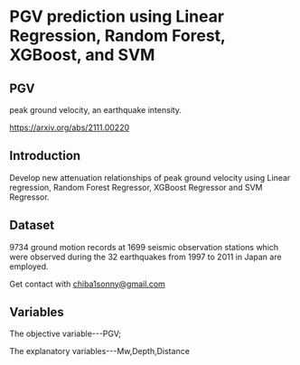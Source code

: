 # PGV prediction using Linear Regression, Random Forest, XGBoost, and SVM
## PGV
peak ground velocity, an earthquake intensity.

https://arxiv.org/abs/2111.00220
## Introduction
Develop new attenuation relationships of peak ground velocity using Linear regression, Random Forest Regressor, XGBoost Regressor and SVM Regressor.
## Dataset
9734 ground motion records at 1699 seismic observation stations which were observed during the 32 earthquakes from 1997 to 2011 in Japan are employed.

Get contact with chiba1sonny@gmail.com
## Variables
The objective variable---PGV;

The explanatory variables---Mw,Depth,Distance

